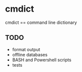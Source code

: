 # cmdict
cmdict == command line dictionary

## TODO
* format output
* offline databases
* BASH and Powershell scripts
* tests
